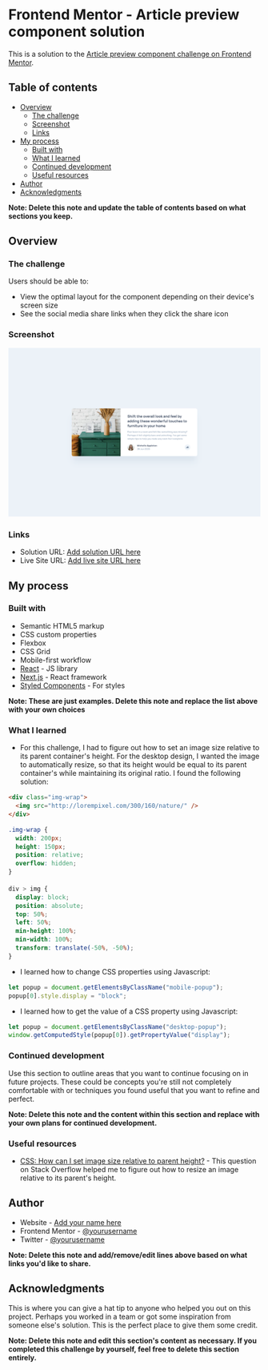 # Frontend Mentor - Article preview component solution

This is a solution to the [Article preview component challenge on Frontend Mentor](https://www.frontendmentor.io/challenges/article-preview-component-dYBN_pYFT).

## Table of contents

- [Overview](#overview)
  - [The challenge](#the-challenge)
  - [Screenshot](#screenshot)
  - [Links](#links)
- [My process](#my-process)
  - [Built with](#built-with)
  - [What I learned](#what-i-learned)
  - [Continued development](#continued-development)
  - [Useful resources](#useful-resources)
- [Author](#author)
- [Acknowledgments](#acknowledgments)

**Note: Delete this note and update the table of contents based on what sections you keep.**

## Overview

### The challenge

Users should be able to:

- View the optimal layout for the component depending on their device's screen size
- See the social media share links when they click the share icon

### Screenshot

![](images/screenshot.png)

### Links

- Solution URL: [Add solution URL here](https://your-solution-url.com)
- Live Site URL: [Add live site URL here](https://your-live-site-url.com)

## My process

### Built with

- Semantic HTML5 markup
- CSS custom properties
- Flexbox
- CSS Grid
- Mobile-first workflow
- [React](https://reactjs.org/) - JS library
- [Next.js](https://nextjs.org/) - React framework
- [Styled Components](https://styled-components.com/) - For styles

**Note: These are just examples. Delete this note and replace the list above with your own choices**

### What I learned

- For this challenge, I had to figure out how to set an image size relative to its parent container's height. For the desktop design, I wanted the image to automatically resize, so that its height would be equal to its parent container's while maintaining its original ratio. I found the following solution:

```html
<div class="img-wrap">
  <img src="http://lorempixel.com/300/160/nature/" />
</div>
```

```css
.img-wrap {
  width: 200px;
  height: 150px;
  position: relative;
  overflow: hidden;
}

div > img {
  display: block;
  position: absolute;
  top: 50%;
  left: 50%;
  min-height: 100%;
  min-width: 100%;
  transform: translate(-50%, -50%);
}
```

- I learned how to change CSS properties using Javascript:

```js
let popup = document.getElementsByClassName("mobile-popup");
popup[0].style.display = "block";
```

- I learned how to get the value of a CSS property using Javascript:

```js
let popup = document.getElementsByClassName("desktop-popup");
window.getComputedStyle(popup[0]).getPropertyValue("display");
```

### Continued development

Use this section to outline areas that you want to continue focusing on in future projects. These could be concepts you're still not completely comfortable with or techniques you found useful that you want to refine and perfect.

**Note: Delete this note and the content within this section and replace with your own plans for continued development.**

### Useful resources

- [CSS: How can I set image size relative to parent height?](https://stackoverflow.com/questions/19192892/css-how-can-i-set-image-size-relative-to-parent-height) - This question on Stack Overflow helped me to figure out how to resize an image relative to its parent's height.

## Author

- Website - [Add your name here](https://www.your-site.com)
- Frontend Mentor - [@yourusername](https://www.frontendmentor.io/profile/yourusername)
- Twitter - [@yourusername](https://www.twitter.com/yourusername)

**Note: Delete this note and add/remove/edit lines above based on what links you'd like to share.**

## Acknowledgments

This is where you can give a hat tip to anyone who helped you out on this project. Perhaps you worked in a team or got some inspiration from someone else's solution. This is the perfect place to give them some credit.

**Note: Delete this note and edit this section's content as necessary. If you completed this challenge by yourself, feel free to delete this section entirely.**
